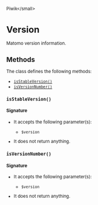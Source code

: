 <small>Piwik\</small>

Version
=======

Matomo version information.

Methods
-------

The class defines the following methods:

- [`isStableVersion()`](#isstableversion)
- [`isVersionNumber()`](#isversionnumber)

<a name="isstableversion" id="isstableversion"></a>
<a name="isStableVersion" id="isStableVersion"></a>
### `isStableVersion()`

#### Signature

-  It accepts the following parameter(s):
    - `$version`
      
- It does not return anything.

<a name="isversionnumber" id="isversionnumber"></a>
<a name="isVersionNumber" id="isVersionNumber"></a>
### `isVersionNumber()`

#### Signature

-  It accepts the following parameter(s):
    - `$version`
      
- It does not return anything.

